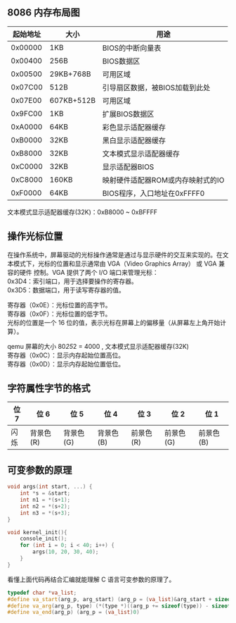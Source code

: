 ## 8086 内存布局图
|起始地址	|大小	|用途|
|-----|------|------|
|0x00000	|1KB	|BIOS的中断向量表|
|0x00400	|256B	|BIOS数据区|
|0x00500	|29KB+768B	|可用区域|
|0x07C00	|512B	|引导扇区数据，被BIOS加载到此处|
|0x07E00	|607KB+512B	|可用区域|
|0x9FC00	|1KB	|扩展BIOS数据区|
|0xA0000	|64KB	|彩色显示适配器缓存|
|0xB0000	|32KB	|黑白显示适配器缓存|
|0xB8000	|32KB	|文本模式显示适配器缓存|
|0xC0000	|32KB	|显示适配器BIOS|
|0xC8000	|160KB	|映射硬件适配器ROM或内存映射式的IO|
|0xF0000	|64KB	|BIOS程序，入口地址在0xFFFF0|

文本模式显示适配器缓存(32K)：0xB8000 ~ 0xBFFFF

## 操作光标位置
在操作系统中，屏幕驱动的光标操作通常是通过与显示硬件的交互来实现的。在文本模式下，光标的位置和显示通常由 VGA（Video Graphics Array） 或 VGA 兼容的硬件 控制。VGA 提供了两个 I/O 端口来管理光标：   
0x3D4：索引端口，用于选择要操作的寄存器。  
0x3D5：数据端口，用于读写寄存器的值。
  
寄存器（0x0E）：光标位置的高字节。    
寄存器（0x0F）：光标位置的低字节。  
光标的位置是一个 16 位的值，表示光标在屏幕上的偏移量（从屏幕左上角开始计算）。

qemu 屏幕的大小 80*25*2 = 4000 , 文本模式显示适配器缓存(32K)  
寄存器（0x0C）：显示内存起始位置高位。    
寄存器（0x0D）：显示内存起始位置低位。

## 字符属性字节的格式
位 7 | 位 6 | 位 5 | 位 4 | 位 3 | 位 2 | 位 1 
----- | ----- | ----- | ----- | ----- | ----- | ----- 
闪烁 | 背景色 (R) | 背景色 (G) | 背景色 (B) | 前景色 (R) | 前景色 (G) | 前景色 (B)

## 可变参数的原理
```cpp
void args(int start, ...) {
    int *s = &start;
    int n1 = *(s+1);
    int n2 = *(s+2);
    int n3 = *(s+3);
}

void kernel_init(){
    console_init();
    for (int i = 0; i < 40; i++) {
        args(10, 20, 30, 40);
    }
}
```
看懂上面代码再结合汇编就能理解 C 语言可变参数的原理了。
```cpp
typedef char *va_list;
#define va_start(arg_p, arg_start) (arg_p = (va_list)&arg_start + sizeof(char *))
#define va_arg(arg_p, type) (*(type *)((arg_p += sizeof(type)) - sizeof(type)))
#define va_end(arg_p) (arg_p = (va_list)0)
```

